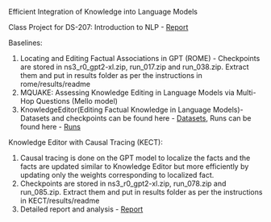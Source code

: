 Efficient Integration of Knowledge into Language Models

Class Project for DS-207: Introduction to NLP - [Report](https://indianinstituteofscience-my.sharepoint.com/:b:/g/personal/rameshgb_iisc_ac_in/EQcgMbzLsAtPq2b7O6RodPQBfuS0s4KyTVNSazrqCYtf-w?e=y68Se5)


Baselines:
1. Locating and Editing Factual Associations in GPT (ROME) - Checkpoints are stored in ns3_r0_gpt2-xl.zip, run_017.zip and run_038.zip. Extract them and put in results folder as per the instructions in rome/results/readme
2. MQUAKE: Assessing Knowledge Editing in Language Models via Multi-Hop Questions (Mello model)
3. KnowledgeEditor(Editing Factual Knowledge in Language Models)- Datasets and checkpoints can be found here - [Datasets](https://indianinstituteofscience-my.sharepoint.com/:f:/g/personal/rkalyan_iisc_ac_in/EpsRYzGPbHxDsw0PGjSfhAQBRhhaFnsMeyODO3TzQ6pGmw?e=hfNqFo), Runs can be found here - [Runs](https://indianinstituteofscience-my.sharepoint.com/:f:/g/personal/rkalyan_iisc_ac_in/EvHZ5jghh9tItYZGUcIJt08BNQUhI2IlCB5-7zieX-6eqQ?e=55ybmf)


Knowledge Editor with Causal Tracing (KECT):
1. Causal tracing is done on the GPT model to localize the facts and the facts are updated similar to Knowledge Editor but more efficiently by updating only the weights corresponding to localized fact.
1. Checkpoints are stored in ns3_r0_gpt2-xl.zip, run_078.zip and run_085.zip. Extract them and put in results folder as per the instructions in KECT/results/readme
2. Detailed report and analysis - [Report](https://indianinstituteofscience-my.sharepoint.com/:b:/g/personal/rameshgb_iisc_ac_in/EXZ8Ymz1zztGsG_dStR3mMoBEdLATmBw5i0b2YHFj12W6Q?e=AFhsMY)


